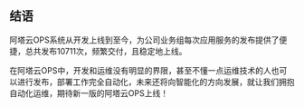 ## 结语

阿塔云OPS系统从开发上线到至今，为公司业务组每次应用服务的发布提供了便捷，总共发布10711次，频繁交付，且稳定地上线。

在阿塔云OPS中，开发和运维没有明显的界限，甚至不懂一点运维技术的人也可以进行发布，部署工作完全自动化，未来还将向智能化的方向发展，就让我们拥抱自动化运维，期待新一版的阿塔云OPS上线！